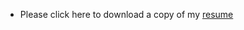 * Please click here to download a copy of my [resume](https://drive.google.com/file/d/1qrf-30SL9xMxdN4a1-2jK8D-Xdxu9Kas/view?usp=sharing) 